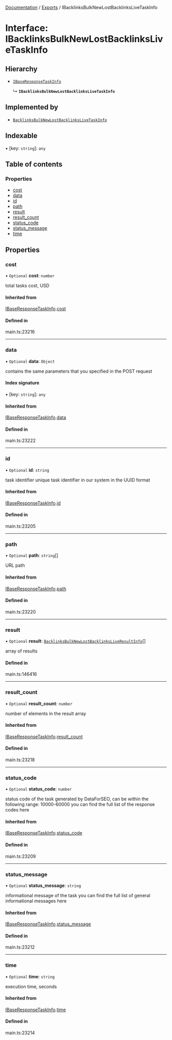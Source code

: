 [Documentation](../README.md) / [Exports](../modules.md) / IBacklinksBulkNewLostBacklinksLiveTaskInfo

# Interface: IBacklinksBulkNewLostBacklinksLiveTaskInfo

## Hierarchy

- [`IBaseResponseTaskInfo`](IBaseResponseTaskInfo.md)

  ↳ **`IBacklinksBulkNewLostBacklinksLiveTaskInfo`**

## Implemented by

- [`BacklinksBulkNewLostBacklinksLiveTaskInfo`](../classes/BacklinksBulkNewLostBacklinksLiveTaskInfo.md)

## Indexable

▪ [key: `string`]: `any`

## Table of contents

### Properties

- [cost](IBacklinksBulkNewLostBacklinksLiveTaskInfo.md#cost)
- [data](IBacklinksBulkNewLostBacklinksLiveTaskInfo.md#data)
- [id](IBacklinksBulkNewLostBacklinksLiveTaskInfo.md#id)
- [path](IBacklinksBulkNewLostBacklinksLiveTaskInfo.md#path)
- [result](IBacklinksBulkNewLostBacklinksLiveTaskInfo.md#result)
- [result\_count](IBacklinksBulkNewLostBacklinksLiveTaskInfo.md#result_count)
- [status\_code](IBacklinksBulkNewLostBacklinksLiveTaskInfo.md#status_code)
- [status\_message](IBacklinksBulkNewLostBacklinksLiveTaskInfo.md#status_message)
- [time](IBacklinksBulkNewLostBacklinksLiveTaskInfo.md#time)

## Properties

### cost

• `Optional` **cost**: `number`

total tasks cost, USD

#### Inherited from

[IBaseResponseTaskInfo](IBaseResponseTaskInfo.md).[cost](IBaseResponseTaskInfo.md#cost)

#### Defined in

main.ts:23216

___

### data

• `Optional` **data**: `Object`

contains the same parameters that you specified in the POST request

#### Index signature

▪ [key: `string`]: `any`

#### Inherited from

[IBaseResponseTaskInfo](IBaseResponseTaskInfo.md).[data](IBaseResponseTaskInfo.md#data)

#### Defined in

main.ts:23222

___

### id

• `Optional` **id**: `string`

task identifier
unique task identifier in our system in the UUID format

#### Inherited from

[IBaseResponseTaskInfo](IBaseResponseTaskInfo.md).[id](IBaseResponseTaskInfo.md#id)

#### Defined in

main.ts:23205

___

### path

• `Optional` **path**: `string`[]

URL path

#### Inherited from

[IBaseResponseTaskInfo](IBaseResponseTaskInfo.md).[path](IBaseResponseTaskInfo.md#path)

#### Defined in

main.ts:23220

___

### result

• `Optional` **result**: [`BacklinksBulkNewLostBacklinksLiveResultInfo`](../classes/BacklinksBulkNewLostBacklinksLiveResultInfo.md)[]

array of results

#### Defined in

main.ts:146416

___

### result\_count

• `Optional` **result\_count**: `number`

number of elements in the result array

#### Inherited from

[IBaseResponseTaskInfo](IBaseResponseTaskInfo.md).[result_count](IBaseResponseTaskInfo.md#result_count)

#### Defined in

main.ts:23218

___

### status\_code

• `Optional` **status\_code**: `number`

status code of the task
generated by DataForSEO, can be within the following range: 10000-60000
you can find the full list of the response codes here

#### Inherited from

[IBaseResponseTaskInfo](IBaseResponseTaskInfo.md).[status_code](IBaseResponseTaskInfo.md#status_code)

#### Defined in

main.ts:23209

___

### status\_message

• `Optional` **status\_message**: `string`

informational message of the task
you can find the full list of general informational messages here

#### Inherited from

[IBaseResponseTaskInfo](IBaseResponseTaskInfo.md).[status_message](IBaseResponseTaskInfo.md#status_message)

#### Defined in

main.ts:23212

___

### time

• `Optional` **time**: `string`

execution time, seconds

#### Inherited from

[IBaseResponseTaskInfo](IBaseResponseTaskInfo.md).[time](IBaseResponseTaskInfo.md#time)

#### Defined in

main.ts:23214
